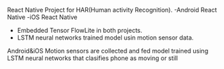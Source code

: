React Native Project for HAR(Human activity Recognition).
-Android React Native
-iOS React Native
- Embedded Tensor FlowLite  in both projects.
- LSTM neural networks trained model usin motion sensor data.

Android&iOS
Motion sensors are collected and fed model trained using LSTM neural networks that clasifies phone as moving or still


